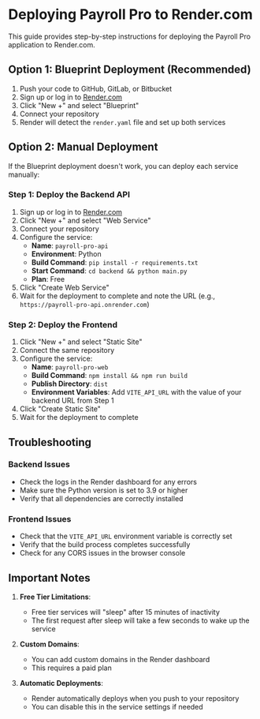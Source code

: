 # Deploying Payroll Pro to Render.com

This guide provides step-by-step instructions for deploying the Payroll Pro application to Render.com.

## Option 1: Blueprint Deployment (Recommended)

1. Push your code to GitHub, GitLab, or Bitbucket
2. Sign up or log in to [Render.com](https://render.com)
3. Click "New +" and select "Blueprint"
4. Connect your repository
5. Render will detect the `render.yaml` file and set up both services

## Option 2: Manual Deployment

If the Blueprint deployment doesn't work, you can deploy each service manually:

### Step 1: Deploy the Backend API

1. Sign up or log in to [Render.com](https://render.com)
2. Click "New +" and select "Web Service"
3. Connect your repository
4. Configure the service:
   - **Name**: `payroll-pro-api`
   - **Environment**: Python
   - **Build Command**: `pip install -r requirements.txt`
   - **Start Command**: `cd backend && python main.py`
   - **Plan**: Free
5. Click "Create Web Service"
6. Wait for the deployment to complete and note the URL (e.g., `https://payroll-pro-api.onrender.com`)

### Step 2: Deploy the Frontend

1. Click "New +" and select "Static Site"
2. Connect the same repository
3. Configure the service:
   - **Name**: `payroll-pro-web`
   - **Build Command**: `npm install && npm run build`
   - **Publish Directory**: `dist`
   - **Environment Variables**: Add `VITE_API_URL` with the value of your backend URL from Step 1
4. Click "Create Static Site"
5. Wait for the deployment to complete

## Troubleshooting

### Backend Issues

- Check the logs in the Render dashboard for any errors
- Make sure the Python version is set to 3.9 or higher
- Verify that all dependencies are correctly installed

### Frontend Issues

- Check that the `VITE_API_URL` environment variable is correctly set
- Verify that the build process completes successfully
- Check for any CORS issues in the browser console

## Important Notes

1. **Free Tier Limitations**:
   - Free tier services will "sleep" after 15 minutes of inactivity
   - The first request after sleep will take a few seconds to wake up the service

2. **Custom Domains**:
   - You can add custom domains in the Render dashboard
   - This requires a paid plan

3. **Automatic Deployments**:
   - Render automatically deploys when you push to your repository
   - You can disable this in the service settings if needed
